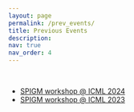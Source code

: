```yaml
---
layout: page
permalink: /prev_events/
title: Previous Events
description: 
nav: true
nav_order: 4
---
```


<br>

* [SPIGM workshop @ ICML 2024](https://spigmworkshop2024.github.io/)
* [SPIGM workshop @ ICML 2023](https://spigmworkshop.github.io/)